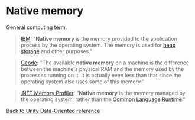 # Native memory

General computing term.

> [IBM](https://www.ibm.com/support/knowledgecenter/en/SS3KLZ/com.ibm.java.diagnostics.healthcenter.doc/topics/memory_overview.html): "**Native memory** is the memory provided to the application process by the operating system. The memory is used for [heap storage](https://en.wikibooks.org/wiki/Memory_Management/Stacks_and_Heaps) and other purposes."

> [Geode](https://cwiki.apache.org/confluence/display/GEODE/Troubleshooting+Native+Memory): "The available **native memory** on a machine is the difference between the machine's physical RAM and the memory used by the processes running on it. It is actually even less than that since the operating system also uses some of this memory."

> [.NET Memory Profiler](https://memprofiler.com/online-docs/default.htm#!nativememorypage.htm): "**Native memory** is the memory managed by the operating system, rather than the [Common Language Runtime](https://en.wikipedia.org/wiki/Common_Language_Runtime)."

[Back to Unity Data-Oriented reference](reference.md)